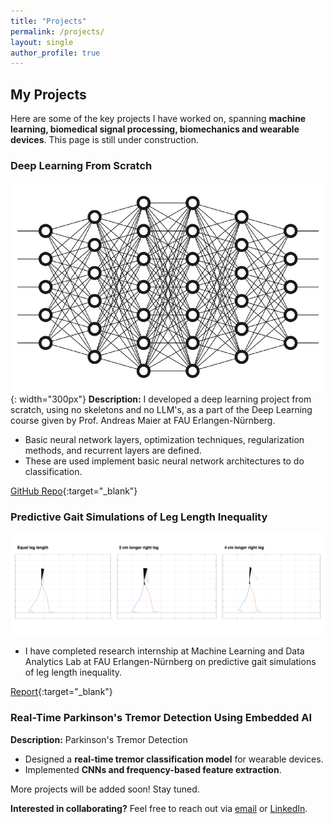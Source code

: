 ```yaml
---
title: "Projects"
permalink: /projects/
layout: single
author_profile: true
---
```


## My Projects

Here are some of the key projects I have worked on, spanning **machine learning, biomedical signal processing, biomechanics and wearable devices**. This page is still under construction.

### Deep Learning From Scratch
![Neural Network](../assets/images/neural_network.jpeg){: width="300px"}
**Description:** I developed a deep learning project from scratch, using no skeletons and no LLM's, as a part of the Deep Learning course given by Prof. Andreas Maier at FAU Erlangen-Nürnberg.
- Basic neural network layers, optimization techniques, regularization methods, and recurrent layers are defined.
- These are used implement basic neural network architectures to do classification.

[GitHub Repo](https://github.com/egeozkoc/DeepLearning){:target="_blank"}

### Predictive Gait Simulations of Leg Length Inequality

![Leg Lenght Inequality](../assets/images/lli_animations.png)

- I have completed research internship at Machine Learning and Data Analytics Lab at FAU Erlangen-Nürnberg on predictive gait simulations of leg length inequality.

[Report](../assets/docs/PredictiveGaitSimulationsofLegLengthInequalityReport.pdf){:target="_blank"}




### Real-Time Parkinson's Tremor Detection Using Embedded AI
**Description:** Parkinson's Tremor Detection
- Designed a **real-time tremor classification model** for wearable devices.
- Implemented **CNNs and frequency-based feature extraction**.

More projects will be added soon! Stay tuned.

**Interested in collaborating?** Feel free to reach out via [email](mailto:egeozkoc@gmail.com) or [LinkedIn](https://www.linkedin.com/in/egeozkoc/).